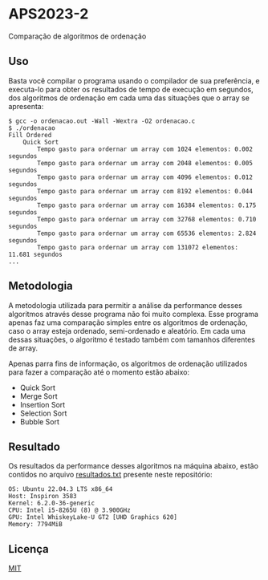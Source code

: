 # APS2023-2

Comparação de algoritmos de ordenação

## Uso

Basta você compilar o programa usando o compilador de sua preferência, e
executa-lo para obter os resultados de tempo de execução em segundos, dos
algoritmos de ordenação em cada uma das situações que o array se apresenta:

```shell
$ gcc -o ordenacao.out -Wall -Wextra -O2 ordenacao.c
$ ./ordenacao
Fill Ordered
	Quick Sort
		Tempo gasto para ordernar um array com 1024 elementos: 0.002 segundos
		Tempo gasto para ordernar um array com 2048 elementos: 0.005 segundos
		Tempo gasto para ordernar um array com 4096 elementos: 0.012 segundos
		Tempo gasto para ordernar um array com 8192 elementos: 0.044 segundos
		Tempo gasto para ordernar um array com 16384 elementos: 0.175 segundos
		Tempo gasto para ordernar um array com 32768 elementos: 0.710 segundos
		Tempo gasto para ordernar um array com 65536 elementos: 2.824 segundos
		Tempo gasto para ordernar um array com 131072 elementos: 11.681 segundos
...
```

## Metodologia

A metodologia utilizada para permitir a análise da performance desses algoritmos
através desse programa não foi muito complexa. Esse programa apenas faz uma
comparação simples entre os algoritmos de ordenação, caso o array esteja ordenado,
semi-ordenado e aleatório. Em cada uma dessas situações, o algoritmo é testado
também com tamanhos diferentes de array.

Apenas parra fins de informação, os algoritmos de ordenação utilizados para
fazer a comparação até o momento estão abaixo:

- Quick Sort
- Merge Sort
- Insertion Sort
- Selection Sort
- Bubble Sort 

## Resultado

Os resultados da performance desses algoritmos na máquina abaixo, estão contidos
no arquivo [resultados.txt](https://github.com/cahian/APS2023-2/blob/main/resultado.txt)
presente neste repositório:

```
OS: Ubuntu 22.04.3 LTS x86_64 
Host: Inspiron 3583 
Kernel: 6.2.0-36-generic 
CPU: Intel i5-8265U (8) @ 3.900GHz 
GPU: Intel WhiskeyLake-U GT2 [UHD Graphics 620] 
Memory: 7794MiB 
```

## Licença

[MIT](https://choosealicense.com/licenses/mit/)


